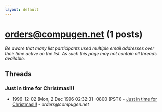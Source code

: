 ```yaml
---
layout: default
---
```


# orders@compugen.net (1 posts)

_Be aware that many list participants used multiple email addresses over their time active on the list. As such this page may not contain all threads available._

## Threads

### Just in time for Christmas!!!
+ 1996-12-02 (Mon, 2 Dec 1996 02:32:31 -0800 (PST)) - [Just in time for Christmas!!!](/archive/1996/12/99bcc56e338759b1a94a097808d27f23310e2799d12509efd860701556fcc0d5) - _orders@compugen.net_

